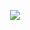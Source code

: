 <p align="center">
  <img src="https://capsule-render.vercel.app/api?text=Hello world, welcome to my profile! My name is Nigel an aspring Cybersecurity professional&animation=fadeIn&type=waving&color=gradient&height=100"/>
</p>
